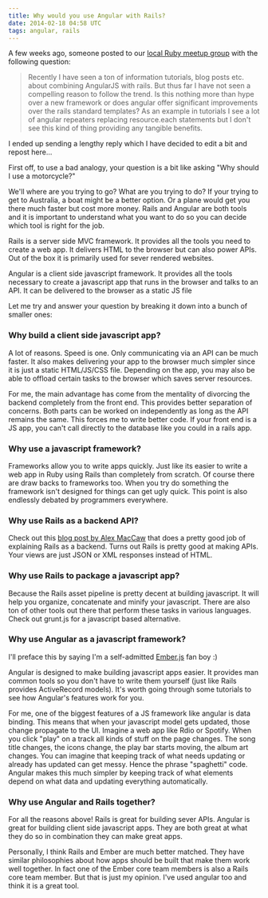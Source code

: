 ```yaml
---
title: Why would you use Angular with Rails?
date: 2014-02-18 04:58 UTC
tags: angular, rails
---
```


A few weeks ago, someone posted to our [local Ruby meetup group](https://groups.google.com/forum/#!topic/mad-railers/KVA6cbgm1oI) with the following question:

> Recently I have seen a ton of information tutorials, blog posts etc. about combining AngularJS with rails. But thus far I have not seen a compelling reason to follow the trend. Is this nothing more than hype over a new framework or does angular offer significant improvements over the rails standard templates? As an example in tutorials I see a lot of angular repeaters replacing resource.each statements but I don't see this kind of thing providing any tangible benefits.

I ended up sending a lengthy reply which I have decided to edit a bit and repost here...

First off, to use a bad analogy, your question is a bit like asking "Why should I use a motorcycle?"

We'll where are you trying to go? What are you trying to do? If your trying to get to Australia, a boat might be a better option. Or a plane would get you there much faster but cost more money. Rails and Angular are both tools and it is important to understand what you want to do so you can decide which tool is right for the job.

Rails is a server side MVC framework. It provides all the tools you need to create a web app. It delivers HTML to the browser but can also power APIs. Out of the box it is primarily used for sever rendered websites.

Angular is a client side javascript framework. It provides all the tools necessary to create a javascript app that runs in the browser and talks to an API. It can be delivered to the browser as a static JS file

Let me try and answer your question by breaking it down into a bunch of smaller ones:

### Why build a client side javascript app?

A lot of reasons. Speed is one. Only communicating via an API can be much faster. It also makes delivering your app to the browser much simpler since it is just a static HTML/JS/CSS file. Depending on the app, you may also be able to offload certain tasks to the browser which saves server resources.

For me, the main advantage has come from the mentality of divorcing the backend completely from the front end. This provides better separation of concerns. Both parts can be worked on independently as long as the API remains the same. This forces me to write better code. If your front end is a JS app, you can't call directly to the database like you could in a rails app.

### Why use a javascript framework?

Frameworks allow you to write apps quickly. Just like its easier to write a web app in Ruby using Rails than completely from scratch. Of course there are draw backs to frameworks too. When you try do something the framework isn't designed for things can get ugly quick. This point is also endlessly debated by programmers everywhere.

### Why use Rails as a backend API?

Check out this [blog post by Alex MacCaw](http://blog.alexmaccaw.com/rails-is-just-and-api-and-that-s-ok) that does a pretty good job of explaining Rails as a backend. Turns out Rails is pretty good at making APIs. Your views are just JSON or XML responses instead of HTML.

### Why use Rails to package a javascript app?

Because the Rails asset pipeline is pretty decent at building javascript. It will help you organize, concatenate and minify your javascript. There are also ton of other tools out there that perform these tasks in various languages. Check out grunt.js for a javascript based alternative.

### Why use Angular as a javascript framework?

I'll preface this by saying I'm a self-admitted [Ember.js](http://emberjs.com/) fan boy :)

Angular is designed to make building javascript apps easier. It provides man common tools so you don't have to write them yourself (just like Rails provides ActiveRecord models). It's worth going through some tutorials to see how Angular's features work for you.

For me, one of the biggest features of a JS framework like angular is data binding. This means that when your javascript model gets updated, those change propagate to the UI. Imagine a web app like Rdio or Spotify. When you click "play" on a track all kinds of stuff on the page changes. The song title changes, the icons change, the play bar starts moving, the album art changes. You can imagine that keeping track of what needs updating or already has updated can get messy. Hence the phrase "spaghetti" code. Angular makes this much simpler by keeping track of what elements depend on what data and updating everything automatically.

### Why use Angular and Rails together?

For all the reasons above! Rails is great for building sever APIs. Angular is great for building client side javascript apps. They are both great at what they do so in combination they can make great apps.

Personally, I think Rails and Ember are much better matched. They have similar philosophies about how apps should be built that make them work well together. In fact one of the Ember core team members is also a Rails core team member. But that is just my opinion. I've used angular too and think it is a great tool.